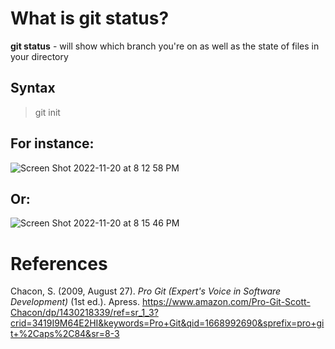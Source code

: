 # What is git status? 

**git status** - will show which branch you're on as well as the state of files in your directory

## Syntax
> git init 

## For instance: 
![Screen Shot 2022-11-20 at 8 12 58 PM](https://user-images.githubusercontent.com/109105989/202938093-467d7d0a-b226-4650-9309-e65b6155cbed.png)
## Or: 
![Screen Shot 2022-11-20 at 8 15 46 PM](https://user-images.githubusercontent.com/109105989/202938457-1c93a17a-0f09-41d5-8210-d2aa2b483311.png)



# References 
Chacon, S. (2009, August 27). *Pro Git (Expert's Voice in Software Development)* (1st ed.). Apress. <https://www.amazon.com/Pro-Git-Scott-Chacon/dp/1430218339/ref=sr_1_3?crid=3419I9M64E2HI&keywords=Pro+Git&qid=1668992690&sprefix=pro+git+%2Caps%2C84&sr=8-3> 
